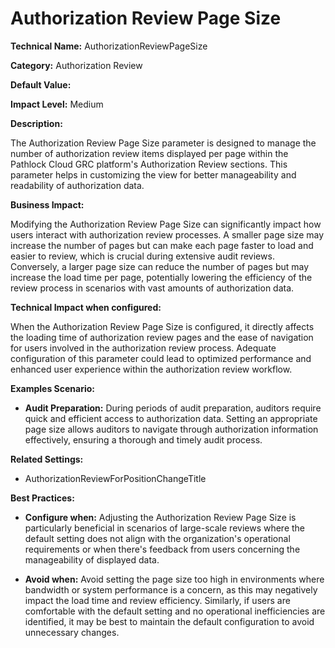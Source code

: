 # Authorization Review Page Size

**Technical Name:** AuthorizationReviewPageSize

**Category:** Authorization Review

**Default Value:** 

**Impact Level:** Medium

**Description:** 

The Authorization Review Page Size parameter is designed to manage the number of authorization review items displayed per page within the Pathlock Cloud GRC platform's Authorization Review sections. This parameter helps in customizing the view for better manageability and readability of authorization data.

**Business Impact:**

Modifying the Authorization Review Page Size can significantly impact how users interact with authorization review processes. A smaller page size may increase the number of pages but can make each page faster to load and easier to review, which is crucial during extensive audit reviews. Conversely, a larger page size can reduce the number of pages but may increase the load time per page, potentially lowering the efficiency of the review process in scenarios with vast amounts of authorization data.

**Technical Impact when configured:**

When the Authorization Review Page Size is configured, it directly affects the loading time of authorization review pages and the ease of navigation for users involved in the authorization review process. Adequate configuration of this parameter could lead to optimized performance and enhanced user experience within the authorization review workflow.

**Examples Scenario:**

- **Audit Preparation:** During periods of audit preparation, auditors require quick and efficient access to authorization data. Setting an appropriate page size allows auditors to navigate through authorization information effectively, ensuring a thorough and timely audit process.

**Related Settings:** 

- AuthorizationReviewForPositionChangeTitle

**Best Practices:** 

- **Configure when:** Adjusting the Authorization Review Page Size is particularly beneficial in scenarios of large-scale reviews where the default setting does not align with the organization's operational requirements or when there's feedback from users concerning the manageability of displayed data.
  
- **Avoid when:** Avoid setting the page size too high in environments where bandwidth or system performance is a concern, as this may negatively impact the load time and review efficiency. Similarly, if users are comfortable with the default setting and no operational inefficiencies are identified, it may be best to maintain the default configuration to avoid unnecessary changes.